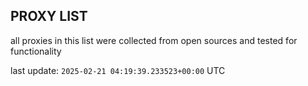## PROXY LIST

all proxies in this list were collected from open sources and tested for functionality

last update: `2025-02-21 04:19:39.233523+00:00` UTC